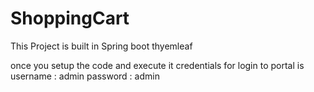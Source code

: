 # ShoppingCart

This Project is built in Spring boot thyemleaf 

once you setup the code and execute it credentials for login to portal is 
username : admin
password : admin
